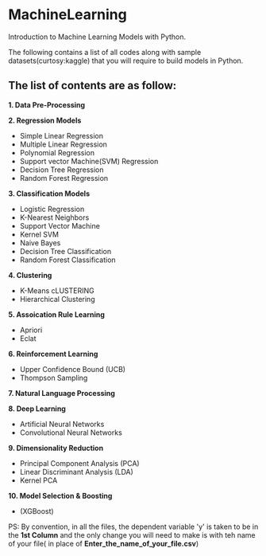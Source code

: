 # MachineLearning
Introduction to Machine Learning Models with Python.

The following contains a list of all codes along with sample datasets(curtosy:kaggle) that you will require to build models in Python. 

## The list of contents are as follow:

**1. Data Pre-Processing**

**2. Regression Models**
- Simple Linear Regression 
- Multiple Linear Regression 
- Polynomial Regression 
- Support vector Machine(SVM) Regression 
- Decision Tree Regression 
- Random Forest Regression 

**3. Classification Models**
- Logistic Regression 
- K-Nearest Neighbors 
- Support Vector Machine 
- Kernel SVM 
- Naive Bayes 
- Decision Tree Classification 
- Random Forest Classification 

**4. Clustering**
- K-Means cLUSTERING 
- Hierarchical Clustering 

**5. Assoication Rule Learning**
- Apriori 
- Eclat 

**6. Reinforcement Learning**
- Upper Confidence Bound (UCB)
- Thompson Sampling 

**7. Natural Language Processing**

**8. Deep Learning**
- Artificial Neural Networks 
- Convolutional Neural Networks 

**9. Dimensionality Reduction**
- Principal Component Analysis (PCA)
- Linear Discriminant Analysis (LDA)
- Kernel PCA

**10. Model Selection & Boosting**
- (XGBoost)

PS: By convention, in all the files, the dependent variable 'y' is taken to be in the **1st Column** and the only change you will need to make is with teh name of your file( in place of **Enter_the_name_of_your_file.csv**)
